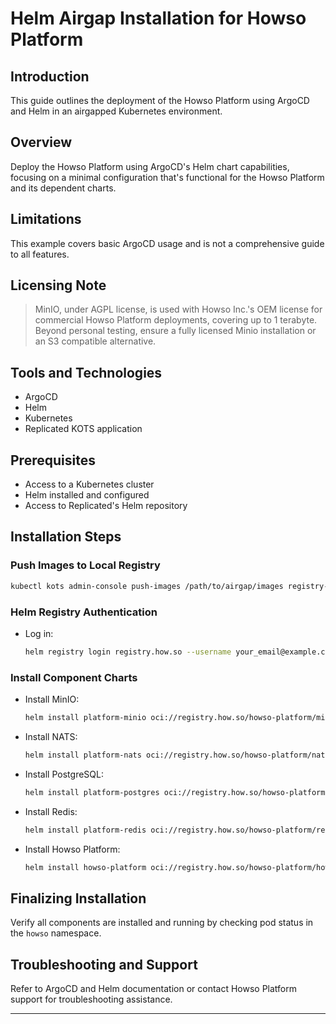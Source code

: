 # Helm Airgap Installation for Howso Platform

## Introduction
This guide outlines the deployment of the Howso Platform using ArgoCD and Helm in an airgapped Kubernetes environment.

## Overview
Deploy the Howso Platform using ArgoCD's Helm chart capabilities, focusing on a minimal configuration that's functional for the Howso Platform and its dependent charts.

## Limitations
This example covers basic ArgoCD usage and is not a comprehensive guide to all features.

## Licensing Note
> MinIO, under AGPL license, is used with Howso Inc.'s OEM license for commercial Howso Platform deployments, covering up to 1 terabyte. Beyond personal testing, ensure a fully licensed Minio installation or an S3 compatible alternative.

## Tools and Technologies
- ArgoCD
- Helm
- Kubernetes
- Replicated KOTS application

## Prerequisites
- Access to a Kubernetes cluster
- Helm installed and configured
- Access to Replicated's Helm repository

## Installation Steps
### Push Images to Local Registry
   ```bash
   kubectl kots admin-console push-images /path/to/airgap/images registry-localhost:5000 --registry-username reguser --registry-password pw --namespace howso --skip-registry-check
   ```

### Helm Registry Authentication

   - Log in:
     ```bash
     helm registry login registry.how.so --username your_email@example.com --password your_password
     ```

### Install Component Charts
   - Install MinIO:
     ```bash
     helm install platform-minio oci://registry.how.so/howso-platform/minio --create-namespace --namespace howso --values /path/to/minio/values.yaml --wait
     ```
   - Install NATS:
     ```bash
     helm install platform-nats oci://registry.how.so/howso-platform/nats --namespace howso --values /path/to/nats/values.yaml --wait
     ```
   - Install PostgreSQL:
     ```bash
     helm install platform-postgres oci://registry.how.so/howso-platform/postgresql --namespace howso --wait
     ```
   - Install Redis:
     ```bash
     helm install platform-redis oci://registry.how.so/howso-platform/redis --namespace howso --wait
     ```
   - Install Howso Platform:
     ```bash
     helm install howso-platform oci://registry.how.so/howso-platform/howso-platform --namespace howso --values /path/to/howso-platform/values.yaml --wait
     ```

## Finalizing Installation
Verify all components are installed and running by checking pod status in the `howso` namespace.

## Troubleshooting and Support
Refer to ArgoCD and Helm documentation or contact Howso Platform support for troubleshooting assistance.

---
